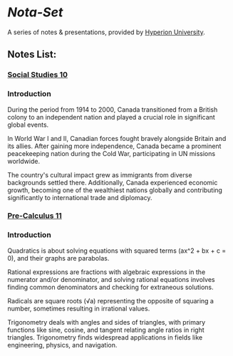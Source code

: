 # ***Nota-Set***
A series of notes & presentations, provided by [<i class="fa-solid fa-circle-nodes"></i> Hyperion University](http://hyperionu.github.io).
## **Notes List:**
### [<i class="fa-solid fa-globe"></i> Social Studies 10](ss10.md)

### Introduction

During the period from 1914 to 2000, Canada transitioned from a British colony to an independent nation and played a crucial role in significant global events. 

In World War I and II, Canadian forces fought bravely alongside Britain and its allies. After gaining more independence, Canada became a prominent peacekeeping nation during the Cold War, participating in UN missions worldwide. 
    
The country's cultural impact grew as immigrants from diverse backgrounds settled there. Additionally, Canada experienced economic growth, becoming one of the wealthiest nations globally and contributing significantly to international trade and diplomacy.

### [<i class="fa-solid fa-circle-xmark"></i> Pre-Calculus 11](pc11.md)

### Introduction

Quadratics is about solving equations with squared terms (ax^2 + bx + c = 0), and their graphs are parabolas. 

Rational expressions are fractions with algebraic expressions in the numerator and/or denominator, and solving rational equations involves finding common denominators and checking for extraneous solutions. 

Radicals are square roots (√a) representing the opposite of squaring a number, sometimes resulting in irrational values. 
    
Trigonometry deals with angles and sides of triangles, with primary functions like sine, cosine, and tangent relating angle ratios in right triangles. Trigonometry finds widespread applications in fields like engineering, physics, and navigation.

<link rel="stylesheet" href="https://cdnjs.cloudflare.com/ajax/libs/font-awesome/6.3.0/css/all.min.css">